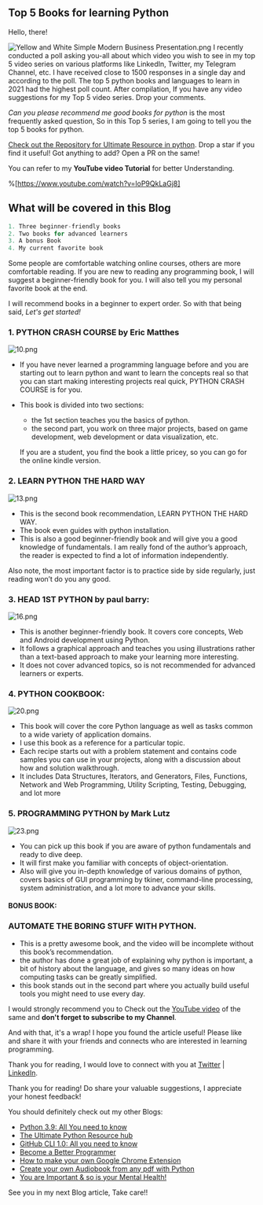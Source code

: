 ## Top 5 Books for learning Python

Hello, there!


![Yellow and White Simple Modern Business Presentation.png](https://cdn.hashnode.com/res/hashnode/image/upload/v1619414576465/IaTWlJiQL.png)
I recently conducted a poll asking you-all about which video you wish to see in my top 5 video series on various platforms like LinkedIn, Twitter, my Telegram Channel, etc. I have received close to 1500 responses in a single day and according to the poll. The top 5 python books and languages to learn in 2021 had the highest poll count. After compilation, If you have any video suggestions for my Top 5 video series. Drop your comments.

*Can you please recommend me good books for python* is the most frequently asked question, So in this Top 5 series, I am going to tell you the top 5 books for python.

[Check out the Repository for Ultimate Resource in python](https://github.com/ayushi7rawat/Ultimate-Python-Resource-Hub). Drop a star if you find it useful! Got anything to add? Open a PR on the same!

You can refer to my **YouTube video Tutorial** for better Understanding.

%[https://www.youtube.com/watch?v=loP9QkLaGj8]

## What will be covered in this Blog

```python
1. Three beginner-friendly books
2. Two books for advanced learners
3. A bonus Book
4. My current favorite book
```

Some people are comfortable watching online courses, others are more comfortable reading. If you are new to reading any programming book, I will suggest a beginner-friendly book for you. I will also tell you my personal favorite book at the end.



I will recommend books in a beginner to expert order. So with that being said, *Let's get started!*

### 1. PYTHON CRASH COURSE by Eric Matthes

![10.png](https://cdn.hashnode.com/res/hashnode/image/upload/v1619415149290/wg6mYH5sl.png)

- If you have never learned a programming language before and you are starting out to learn python and want to learn the concepts real so that you can start making interesting projects real quick, PYTHON CRASH COURSE is for you. 

- This book is divided into two sections:

  - the 1st section teaches you the basics of python.
  - the second part, you work on three major projects, based on game development, web development or data visualization, etc. 

  If you are a student, you find the book a little pricey, so you can go for the online kindle version.

 

### 2. LEARN PYTHON THE HARD WAY

![13.png](https://cdn.hashnode.com/res/hashnode/image/upload/v1619415186301/qpd47I3DK.png)

- This is the second book recommendation, LEARN PYTHON THE HARD WAY.
- The book even guides with python installation.
- This is also a good beginner-friendly book and will give you a good knowledge of fundamentals. I am really fond of the author’s approach, the reader is expected to find a lot of information independently. 

Also note, the most important factor is to practice side by side regularly, just reading won’t do you any good. 

 

 

### 3.  HEAD 1ST PYTHON by paul barry:

![16.png](https://cdn.hashnode.com/res/hashnode/image/upload/v1619415231367/FMRXLItSN.png)

- This is another beginner-friendly book. It covers core concepts, Web and Android development using Python.
- It follows a graphical approach and teaches you using illustrations rather than a text-based approach to make your learning more interesting.
- It does not cover advanced topics, so is not recommended for advanced learners or experts.

 

### 4. PYTHON COOKBOOK:

![20.png](https://cdn.hashnode.com/res/hashnode/image/upload/v1619415226854/Mj0M0BQWu.png)
 
- This book will cover the core Python language as well as tasks common to a wide variety of application domains.
- I use this book as a reference for a particular topic.
- Each recipe starts out with a problem statement and contains code samples you can use in your projects, along with a discussion about how and solution walkthrough.
- It includes Data Structures, Iterators, and Generators, Files, Functions, Network and Web Programming, Utility Scripting, Testing, Debugging, and lot more

 

 

### 5. PROGRAMMING PYTHON by Mark Lutz


![23.png](https://cdn.hashnode.com/res/hashnode/image/upload/v1619415307042/1u1PGgd5r.png)
- You can pick up this book if you are aware of python fundamentals and ready to dive deep.
- It will first make you familiar with concepts of object-orientation.
- Also will give you in-depth knowledge of various domains of python, covers basics of GUI programming by tkiner, command-line processing, system administration, and a lot more to advance your skills. 

#### BONUS BOOK:

### AUTOMATE THE BORING STUFF WITH PYTHON.

- This is a pretty awesome book, and the video will be incomplete without this book’s recommendation.
- the author has done a great job of explaining why python is important, a bit of history about the language, and gives so many ideas on how computing tasks can be greatly simplified.
- this book stands out in the second part where you actually build useful tools you might need to use every day. 



I would strongly recommend you to Check out the [YouTube video](https://www.youtube.com/watch?v=loP9QkLaGj8) of the same and **don't forget to subscribe to my Channel**.


And with that, it's a wrap! I hope you found the article useful! Please like and share it with your friends and connects who are interested in learning programming.

Thank you for reading, I would love to connect with you at [Twitter](https://twitter.com/ayushi7rawat) | [LinkedIn](https://www.linkedin.com/in/ayushi7rawat/).

Thank you for reading! Do share your valuable suggestions, I appreciate your honest feedback!

You should definitely check out my other Blogs:

- [Python 3.9: All You need to know](https://ayushirawat.com/python-39-all-you-need-to-know)
- [The Ultimate Python Resource hub](https://ayushirawat.com/the-ultimate-python-resource-hub)
- [GitHub CLI 1.0: All you need to know](https://ayushirawat.com/github-cli-10-all-you-need-to-know)
- [Become a Better Programmer](https://ayushirawat.com/become-a-better-programmer)
- [How to make your own Google Chrome Extension](https://ayushirawat.com/how-to-make-your-own-google-chrome-extension-1)
- [Create your own Audiobook from any pdf with Python](https://ayushirawat.com/create-your-own-audiobook-from-any-pdf-with-python)
- [You are Important & so is your Mental Health!](https://ayushirawat.com/you-are-important-and-so-is-your-mental-health)

See you in my next Blog article, Take care!!
